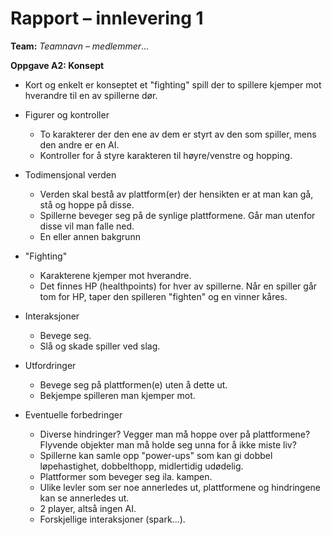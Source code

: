 # Rapport – innlevering 1
**Team:** *Teamnavn* – *medlemmer*...

**Oppgave A2: Konsept**
* Kort og enkelt er konseptet et "fighting" spill der to spillere kjemper mot hverandre til en av spillerne dør. 

* Figurer og kontroller
    * To karakterer der den ene av dem er styrt av den som spiller, mens den andre er en AI.
    * Kontroller for å styre karakteren til høyre/venstre og hopping.

* Todimensjonal verden
    * Verden skal bestå av plattform(er) der hensikten er at man kan gå, stå og hoppe på disse.
    * Spillerne beveger seg på de synlige plattformene. Går man utenfor disse vil man falle ned.
    * En eller annen bakgrunn 

* "Fighting"
    * Karakterene kjemper mot hverandre.
    * Det finnes HP (healthpoints) for hver av spillerne. Når en spiller går tom for HP, taper den spilleren "fighten" og en vinner kåres.

* Interaksjoner
    * Bevege seg.
    * Slå og skade spiller ved slag.

* Utfordringer
    * Bevege seg på plattformen(e) uten å dette ut.
    * Bekjempe spilleren man kjemper mot.

* Eventuelle forbedringer
    * Diverse hindringer? Vegger man må hoppe over på plattformene? Flyvende objekter man må holde seg unna for å ikke miste liv?
    * Spillerne kan samle opp "power-ups" som kan gi dobbel løpehastighet, dobbelthopp, midlertidig udødelig.
    * Plattformer som beveger seg ila. kampen.
    * Ulike levler som ser noe annerledes ut, plattformene og hindringene kan se annerledes ut. 
    * 2 player, altså ingen AI.
    * Forskjellige interaksjoner (spark...).